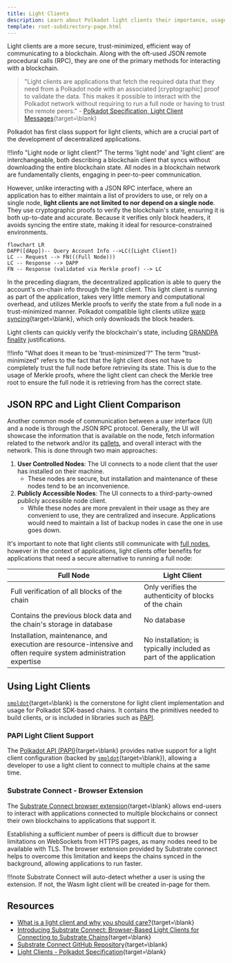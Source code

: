 ```yaml
---
title: Light Clients
description: Learn about Polkadot light clients their importance, usage, and how they enable robust, cohesive, and secure application composition.
template: root-subdirectory-page.html
---
```


Light clients are a more secure, trust-minimized, efficient way of communicating to a blockchain. Along with the oft-used JSON remote procedural calls (RPC), they are one of the primary methods for interacting with a blockchain. 

> "Light clients are applications that fetch the required data that they need from a Polkadot node with an associated [cryptographic] proof to validate the data. This makes it possible to interact with the Polkadot network without requiring to run a full node or having to trust the remote peers." - [Polkadot Specification, Light Client Messages](https://spec.polkadot.network/sect-lightclient#sect-light-msg){target=\blank}

Polkadot has first class support for light clients, which are a crucial part of the development of decentralized applications.

!!!info "Light node or light client?"
    The terms 'light node' and 'light client' are interchangeable, both describing a blockchain client that syncs without downloading the entire blockchain state. All nodes in a blockchain network are fundamentally clients, engaging in peer-to-peer communication.

However, unlike interacting with a JSON RPC interface, where an application has to either maintain a list of providers to use, or rely on a single node, **light clients are not limited to nor depend on a single node**. They use cryptographic proofs to verify the blockchain's state, ensuring it is both up-to-date and accurate. Because it verifies only block headers, it avoids syncing the entire state, making it ideal for resource-constrained environments.

```mermaid
flowchart LR
DAPP([dApp])-- Query Account Info -->LC([Light Client])
LC -- Request --> FN(((Full Node)))
LC -- Response --> DAPP
FN -- Response (validated via Merkle proof) --> LC
```

In the preceding diagram, the decentralized application is able to query the account's on-chain info through the light client. This light client is running as part of the application, takes very little memory and computational overhead, and utilizes Merkle proofs to verify the state from a full node in a trust-minimized manner. Polkadot compatible light clients utilize [warp syncing](https://spec.polkadot.network/sect-lightclient#sect-sync-warp-lightclient){target=\blank}, which only downloads the block headers.

Light clients can quickly verify the blockchain's state, including [GRANDPA finality](../polkadot-protocol/glossary.md#grandpa) justifications.

!!!info "What does it mean to be 'trust-minimized'?"
    The term "trust-minimized" refers to the fact that the light client does not have to completely trust the full node before retrieving its state. This is due to the usage of Merkle proofs, where the light client can check the Merkle tree root to ensure the full node it is retrieving from has the correct state.

## JSON RPC and Light Client Comparison

Another common mode of communication between a user interface (UI) and a node is through the JSON RPC
protocol. Generally, the UI will showcase the information that is available on the node, fetch information related to the network and/or its [pallets](../polkadot-protocol/glossary.md#pallet), and overall interact with the network. This is done through two main approaches:

1. **User Controlled Nodes**: The UI connects to a node client that the user has installed on their
   machine.
      - These nodes are secure, but installation and maintenance of these nodes tend to be an
     inconvenience.
2. **Publicly Accessible Nodes**: The UI connects to a third-party-owned publicly accessible node
   client.
      - While these nodes are more prevalent in their usage as they are convenient to use, they are
        centralized and insecure. Applications would need to maintain a list of backup nodes in case the one in use goes down.

It's important to note that light clients still communicate with [full nodes](../polkadot-protocol/glossary.md#full-node), however in the context of applications, light clients offer benefits for applications that need a secure alternative to running a full node:

| Full Node                                                                                        | Light Client                                                                               |
| ----------------------------------------------------------------------------------------------------------- | ------------------------------------------------------------------------------------------------------------- |
| Full verification of all blocks of the chain                                                                | Only verifies the authenticity of blocks of the chain                                                         |
| Contains the previous block data and the chain's storage in database                                    | No database                                                                                                   |
| Installation, maintenance, and execution are resource-intensive and often require system administration expertise | No installation; is typically included as part of the application |

## Using Light Clients

[`smoldot`](https://github.com/smol-dot/smoldot){target=\blank} is the cornerstone for light client implementation and usage for Polkadot SDK-based chains. It contains the primitives needed to build clients, or is included in libraries such as [PAPI](#papi-light-client-support).

### PAPI Light Client Support

The [Polkadot API (PAPI)](./toolkit/api-libraries/papi.md){target=\blank} provides native support for a light client configuration (backed by [`smoldot`](https://github.com/smol-dot/smoldot){target=\blank}), allowing a developer to use a light client to connect to multiple chains at the same time. 

<!-- TODO: Add reference to a PAPI tutorial here -->

### Substrate Connect - Browser Extension

The [Substrate Connect browser extension](https://www.npmjs.com/package/@substrate/connect-extension-protocol){target=\blank} allows end-users to interact with applications connected to multiple blockchains or connect their own blockchains to applications that support it.

Establishing a sufficient number of peers is difficult due to browser limitations on WebSockets from HTTPS pages, as many nodes need to be available with TLS. The browser extension provided by Substrate connect helps to overcome this limitation and keeps the chains synced in the background, allowing applications to run faster.

!!!note
    Substrate Connect will auto-detect whether a user is using the extension. If not, the Wasm light client will be created in-page for them.

## Resources

- [What is a light client and why you should care?](https://medium.com/paritytech/what-is-a-light-client-and-why-you-should-care-75f813ae2670){target=\blank}
- [Introducing Substrate Connect: Browser-Based Light Clients for Connecting to Substrate Chains](https://www.parity.io/blog/introducing-substrate-connect){target=\blank}
- [Substrate Connect GitHub Repository](https://github.com/paritytech/substrate-connect/tree/master/projects/extension){target=\blank}
- [Light Clients - Polkadot Specification](https://spec.polkadot.network/sect-lightclient){target=\blank}